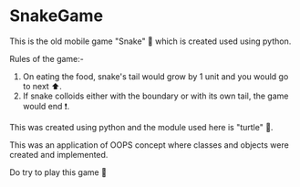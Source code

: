 # SnakeGame
This is the old mobile game  "Snake" 🐍 which is created used using python.

Rules of the game:-
1. On eating the food, snake's tail would grow by 1 unit and you would go to next ⬆.
2. If snake colloids either with the boundary or with its own tail, the game would end ❗.

This was created using python and the module used here is "turtle" 🐢.

This was an application of OOPS concept where classes and objects were created and implemented.

Do try to play this game 🙂


